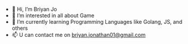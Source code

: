 - 👋 Hi, I’m Briyan Jo
- 👀 I’m interested in all about Game
- 🌱 I’m currently learning Programming Languages like Golang, JS, and others 
- 📫 U can contact me on briyan.jonathan01@gmail.com

<!---

--->

